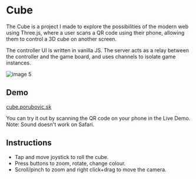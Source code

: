 # Cube

The Cube is a project I made to explore the possibilities of the modern web using Three.js, where a user scans a QR code using their phone, allowing them to control a 3D cube on another screen.

The controller UI is written in vanilla JS. The server acts as a relay between the controller and the game board, and uses channels to isolate game instances.

![image 5](https://user-images.githubusercontent.com/13684252/172270110-2ccd698a-79b8-4fc5-a006-440130ac6c1b.png)


## Demo

[cube.porubovic.sk](http://cube.porubovic.sk)

You can try it out by scanning the QR code on your phone in the Live Demo. Note: Sound doesn't work on Safari.

## Instructions

- Tap and move joystick to roll the cube.
- Press buttons to zoom, rotate, change colour.
- Scroll/pinch to zoom and right click+drag to move the camera.
